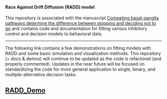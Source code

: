 #### Race Against Drift Diffusion (RADD) model

This repository is associated with the manuscript [Competing basal-ganglia pathways determine the difference between stopping and deciding not to go](http://www.elifesciences.org/content/4/e08723) and contains code and documentation for fitting various inhibitory control and decision models to behavioral data.

---
The following link contains a few demonstrations on fitting models with RADD and some basic simulation and visualization methods. This repository (+ docs & demos) will continue to be updated as the code is refactored (and properly commented). Updates in the near future will be focused on standardizing the code for more general application to single, binary, and multiple-alternative decision tasks.

[**RADD_Demo**](http://nbviewer.ipython.org/github/CoAxLab/radd/blob/master/demo/RADD_Demo_Updated.ipynb)
---
